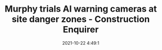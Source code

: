 ---
"title": "Murphy trials AI warning cameras at site danger zones - Construction Enquirer"
"date": "2021-10-22 4:49:1"
"feed_name": "GOOGLENEWSCONSTRUCTION"
"feed_website": "https://news.google.com/search?q=construction%2Bincident&hl=en-US&gl=US&ceid=US:en"
"feed_rss": "https://news.google.com/rss/search?q=construction%2Bincident&hl=en-US&gl=US&ceid=US:en"
"link": "https://www.constructionenquirer.com/2021/10/22/murphy-trials-ai-warning-cameras-at-site-danger-zones/"
"source": "{'href': 'https://www.constructionenquirer.com', 'title': 'Construction Enquirer'}"
"file": "_posts/2021-1-1-5da6dd56f2a7b4d6863a61e241fa8b3a4b1c2242.md"
"accident": "0"
"drilling": "0"
"represented_by": "0"
"dead": "0"
"injured": "0"
"arrested": "0"
"place": "unknown place"
"where": "unknown site"
"causes": "unknown"
"place_uri": "unknown place"
---